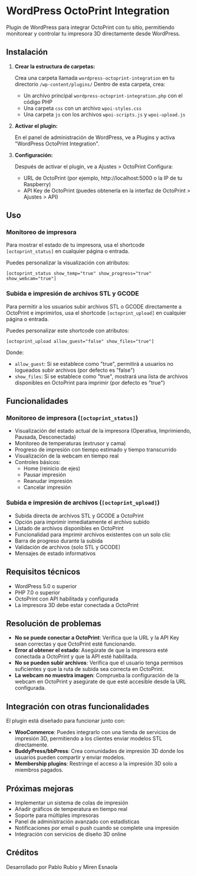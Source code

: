 # WordPress OctoPrint Integration

Plugin de WordPress para integrar OctoPrint con tu sitio, permitiendo monitorear y controlar tu impresora 3D directamente desde WordPress.

## Instalación

1. **Crear la estructura de carpetas:**

   Crea una carpeta llamada `wordpress-octoprint-integration` en tu directorio `/wp-content/plugins/`
   Dentro de esta carpeta, crea:
   - Un archivo principal `wordpress-octoprint-integration.php` con el código PHP
   - Una carpeta `css` con un archivo `wpoi-styles.css`
   - Una carpeta `js` con los archivos `wpoi-scripts.js` y `wpoi-upload.js`

2. **Activar el plugin:**

   En el panel de administración de WordPress, ve a Plugins y activa "WordPress OctoPrint Integration".

3. **Configuración:**

   Después de activar el plugin, ve a Ajustes > OctoPrint
   Configura:
   - URL de OctoPrint (por ejemplo, http://localhost:5000 o la IP de tu Raspberry)
   - API Key de OctoPrint (puedes obtenerla en la interfaz de OctoPrint > Ajustes > API)

## Uso

### Monitoreo de impresora

Para mostrar el estado de tu impresora, usa el shortcode `[octoprint_status]` en cualquier página o entrada.

Puedes personalizar la visualización con atributos:

```
[octoprint_status show_temp="true" show_progress="true" show_webcam="true"]
```

### Subida e impresión de archivos STL y GCODE

Para permitir a los usuarios subir archivos STL o GCODE directamente a OctoPrint e imprimirlos, usa el shortcode `[octoprint_upload]` en cualquier página o entrada.

Puedes personalizar este shortcode con atributos:

```
[octoprint_upload allow_guest="false" show_files="true"]
```

Donde:
- `allow_guest`: Si se establece como "true", permitirá a usuarios no logueados subir archivos (por defecto es "false")
- `show_files`: Si se establece como "true", mostrará una lista de archivos disponibles en OctoPrint para imprimir (por defecto es "true")

## Funcionalidades

### Monitoreo de impresora (`[octoprint_status]`)
- Visualización del estado actual de la impresora (Operativa, Imprimiendo, Pausada, Desconectada)
- Monitoreo de temperaturas (extrusor y cama)
- Progreso de impresión con tiempo estimado y tiempo transcurrido
- Visualización de la webcam en tiempo real
- Controles básicos:
  - Home (reinicio de ejes)
  - Pausar impresión
  - Reanudar impresión
  - Cancelar impresión

### Subida e impresión de archivos (`[octoprint_upload]`)
- Subida directa de archivos STL y GCODE a OctoPrint
- Opción para imprimir inmediatamente el archivo subido
- Listado de archivos disponibles en OctoPrint
- Funcionalidad para imprimir archivos existentes con un solo clic
- Barra de progreso durante la subida
- Validación de archivos (solo STL y GCODE)
- Mensajes de estado informativos

## Requisitos técnicos

- WordPress 5.0 o superior
- PHP 7.0 o superior
- OctoPrint con API habilitada y configurada
- La impresora 3D debe estar conectada a OctoPrint

## Resolución de problemas

- **No se puede conectar a OctoPrint**: Verifica que la URL y la API Key sean correctas y que OctoPrint esté funcionando.
- **Error al obtener el estado**: Asegúrate de que la impresora esté conectada a OctoPrint y que la API esté habilitada.
- **No se pueden subir archivos**: Verifica que el usuario tenga permisos suficientes y que la ruta de subida sea correcta en OctoPrint.
- **La webcam no muestra imagen**: Comprueba la configuración de la webcam en OctoPrint y asegúrate de que esté accesible desde la URL configurada.

## Integración con otras funcionalidades

El plugin está diseñado para funcionar junto con:

- **WooCommerce**: Puedes integrarlo con una tienda de servicios de impresión 3D, permitiendo a los clientes enviar modelos STL directamente.
- **BuddyPress/bbPress**: Crea comunidades de impresión 3D donde los usuarios pueden compartir y enviar modelos.
- **Membership plugins**: Restringe el acceso a la impresión 3D solo a miembros pagados.

## Próximas mejoras

- Implementar un sistema de colas de impresión
- Añadir gráficos de temperatura en tiempo real
- Soporte para múltiples impresoras
- Panel de administración avanzado con estadísticas
- Notificaciones por email o push cuando se complete una impresión
- Integración con servicios de diseño 3D online

## Créditos

Desarrollado por Pablo Rubio y Miren Esnaola
